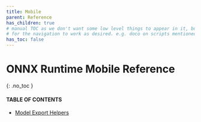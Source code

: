 ```yaml
---
title: Mobile
parent: Reference
has_children: true
# manual TOC as we don't want some low level things to appear in it, but they need to be children of this page
# for the navigation to work as desired. e.g. doco on scripts mentioned in Model Export Helpers
has_toc: false  
---
```


# ONNX Runtime Mobile Reference
{: .no_toc }

#### TABLE OF CONTENTS

* [Model Export Helpers](./helpers.md)